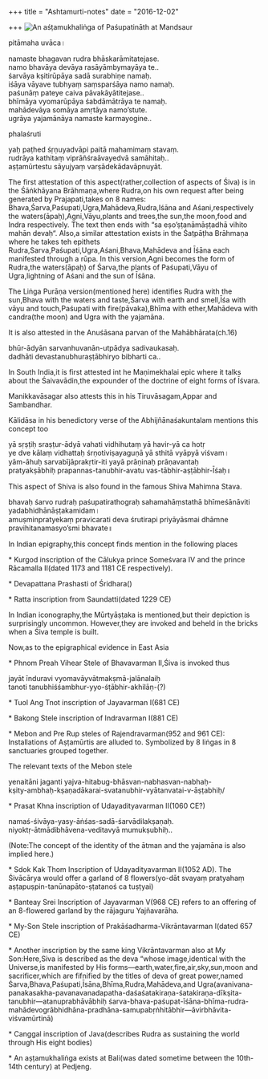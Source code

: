 +++
title = "Ashtamurti-notes"
date = "2016-12-02"

+++
![An aśṭamukhaliṅga of Paśupatināth at
Mandsaur](https://padmavajrablog.files.wordpress.com/2016/12/pashupatinath_mandsaur.jpg?w=739)



pitāmaha uvāca।

namaste bhagavan rudra bhāskarāmitatejase.  
namo bhavāya devāya rasāyāmbymayāya te..  
śarvāya kṣitirūpāya sadā surabhiṇe namaḥ.  
iśāya vāyave tubhyaṃ saṃsparśāya namo namaḥ.  
paśunāṃ pateye caiva pāvakāyātitejase..  
bhīmāya vyomarūpāya śabdāmātrāya te namaḥ.  
mahādevāya somāya amṛtāya namo’stute.  
ugrāya yajamānāya namaste karmayogine..

phalaśruti

yaḥ paṭhed śṛṇuyadvāpi paitā mahamimaṃ stavaṃ.  
rudrāya kathitaṃ viprāñśraāvayedvā samāhitaḥ..  
aṣṭamūrtestu sāyujyaṃ varṣādekādavāpnuyāt.

The first attestation of this aspect(rather,collection of aspects of
Śiva) is in the Śāṅkhāyana Brāhmaṇa,where Rudra,on his own request after
being generated by Prajapati,takes on 8 names:
Bhava,Śarva,Paśupati,Ugra,Mahādeva,Rudra,Iśāna and Aśani,respectively
the waters(āpaḥ),Agni,Vāyu,plants and trees,the sun,the moon,food and
Indra respectively. The text then ends with “sa eṣo’ṣṭanāmāṣṭadhā vihito
mahān devaḥ“. Also,a similar attestation exists in the Śaṭpāṭha Brāhmaṇa
where he takes teh epithets
Rudra,Sarva,Paśupati,Ugra,Aśani,Bhava,Mahādeva and Īśāna each manifested
through a rūpa. In this version,Agni becomes the form of Rudra,the
waters(āpaḥ) of Śarva,the plants of Paśupati,Vāyu of Ugra,lightning of
Aśani and the sun of Īśāna.

The Liṅga Purāṇa version(mentioned here) identifies Rudra with the
sun,Bhava with the waters and taste,Śarva with earth and smell,Īśa with
vāyu and touch,Paśupati with fire(pāvaka),Bhīma with ether,Mahādeva with
candra(the moon) and Ugra with the yajamāna.

It is also attested in the Anuśāsana parvan of the Mahābhārata(ch.16)

bhūr-ādyān sarvanhuvanān-utpādya sadivaukasaḥ.  
dadhāti devastanubhuraṣṭābhiryo bibharti ca..

In South India,it is first attested int he Maṇimekhalai epic where it
talks about the Śaivavādin,the expounder of the doctrine of eight forms
of Īśvara.

Manikkavāsagar also attests this in his Tiruvāsagam,Appar and
Sambandhar.

Kālidāsa in his benedictory verse of the Abhijñānaśakuntalam mentions
this concept too

yā sṛṣṭiḥ sraṣṭur-ādyā vahati vidhihutaṃ yā havir-yā ca hotṛ  
ye dve kālaṃ vidhattaḥ śrṇotiviṣayaguṇā yā sthitā vyāpyā viśvam।  
yām-āhuḥ sarvabījāprakṛtir-iti yayā prāṇinaḥ prāṇavantaḥ  
pratyakṣābhiḥ prapannas-tanubhir-avatu vas-tābhir-aṣṭābhir-Īśaḥ॥

This aspect of Shiva is also found in the famous Shiva Mahimna Stava.

bhavaḥ śarvo rudraḥ paśupatirathograḥ sahamahāṃstathā bhīmeśānāviti
yadabhidhānāṣṭakamidam।  
amuṣminpratyekaṃ pravicarati deva śrutirapi priyāyāsmai dhāmne
pravihitanamasyo’smi bhavate॥

In Indian epigraphy,this concept finds mention in the following places

\* Kurgod inscription of the Cālukya prince Someśvara IV and the prince
Rācamalla II(dated 1173 and 1181 CE respectively).

\* Devapattana Prashasti of Śridhara()

\* Ratta inscription from Saundatti(dated 1229 CE)

In Indian iconography,the Mūrtyāṣṭaka is mentioned,but their depiction
is surprisingly uncommon. However,they are invoked and beheld in the
bricks when a Śiva temple is built.

Now,as to the epigraphical evidence in East Asia

\* Phnom Preah Vihear Stele of Bhavavarman II,Śiva is invoked thus

jayāt īnduravi vyomavāyvātmakṣmā-jalānalaiḥ  
tanoti tanubhiśśambhur-yyo-śṭābhir-akhilāṇ-(?)

\* Tuol Ang Tnot inscription of Jayavarman I(681 CE)

\* Bakong Stele inscription of Indravarman I(881 CE)

\* Mebon and Pre Rup steles of Rajendravarman(952 and 961 CE):
Installations of Aṣṭamūrtis are alluded to. Symbolized by 8 liṅgas in 8
sanctuaries grouped together.

The relevant texts of the Mebon stele

yenaitāni jaganti yajva-hitabug-bhāsvan-nabhasvan-nabhaḥ-  
kṣity-ambhaḥ-kṣaṇadākarai-svatanubhir-vyātanvatai-v-āṣṭabhiḥ/

\* Prasat Khna inscription of Udayadityavarman II(1060 CE?)

namaś-śivāya-yasy-āṅśas-sadā-śarvādilakṣaṇaḥ.  
niyoktṛ-ātmādibhāvena-veditavyā mumukṣubhiḥ..

(Note:The concept of the identity of the ātman and the yajamāna is also
implied here.)

\* Sdok Kak Thom Inscription of Udayadityavarman II(1052 AD). The
Śivācārya would offer a garland of 8 flowers(yo-dāt svayaṃ pratyahaṃ
aṣṭapuṣpin-tanūnapāto-ṣṭatanoś ca tuṣṭyai)

\* Banteay Srei Inscription of Jayavarman V(968 CE) refers to an
offering of an 8-flowered garland by the rājaguru Yajñavarāha.

\* My-Son Stele inscription of Prakāśadharma-Vikrāntavarman I(dated 657
CE)

\* Another inscription by the same king Vikrāntavarman also at My
Son:Here,Siva is described as the deva “whose image,identical with the
Universe,is manifested by His forms—earth,water,fire,air,sky,sun,moon
and sacrificer,which are fifnified by the titles of deva of great
power,named Śarva,Bhava,Paśupati,Īsāna,Bhīma,Rudra,Mahādeva,and
Ugra(avanivana-panakasakha-pavanavanadapatha-daśaśatakiraṇa-śatakiraṇa-dīkṣita-tanubhir—atanuprabhāvābhiḥ
śarva-bhava-paśupat-īśāna-bhīma-rudra-mahādevogrābhidhāna-pradhāna-samupabṛṅhitābhir—āvirbhāvita-viśvamūrtinā)

\* Canggal inscription of Java(describes Rudra as sustaining the world
through His eight bodies)

\* An aṣṭamukhaliṅga exists at Bali(was dated sometime between the
10th-14th century) at Pedjeng.
